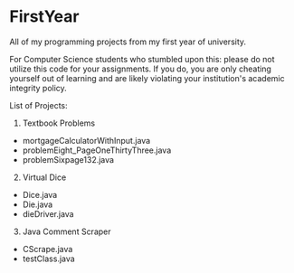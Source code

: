 # FirstYear

All of my programming projects from my first year of university. 

For Computer Science students who stumbled upon this: please do not utilize this code for your assignments. If you do, you are only cheating yourself out of learning and are likely violating your institution's academic integrity policy. 

List of Projects:
1. Textbook Problems
  - mortgageCalculatorWithInput.java
  - problemEight_PageOneThirtyThree.java
  - problemSixpage132.java
2. Virtual Dice
  - Dice.java
  - Die.java
  - dieDriver.java
3. Java Comment Scraper
  - CScrape.java
  - testClass.java
